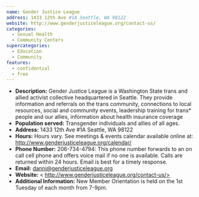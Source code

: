 ```yaml
---
name: Gender Justice League
address: 1433 12th Ave #1A Seattle, WA 98122
website: http://www.genderjusticeleague.org/contact-us/
categories:
  - Sexual Health
  - Community Centers
supercategories:
  - Education
  - Community
features:
  - confidential
  - free
---
```

- **Description:** Gender Justice League is a Washington State trans and allied activist collective headquartered in Seattle. They provide information and referrals on the trans community, connections to local resources, social and community events, leadership training for trans* people and our allies, information about health insurance coverage
- **Population served:** Transgender individuals and allies of all ages.
- **Address:** 1433 12th Ave #1A Seattle, WA 98122
- **Hours:** Hours vary. See meetings & events calendar available online at: <http://www.genderjusticeleague.org/calendar/>
- **Phone Number:** 206-734-4794: This phone number forwards to an on call cell phone and offers voice mail if no one is available. Calls are returned within 24 hours. Email is best for a timely response.
- **Email:** danni@genderjusticeleague.org
- **Website:** < http://www.genderjusticeleague.org/contact-us/>
- **Additional Information:** New Member Orientation is held on the 1st Tuesday of each month from 7-9pm.
